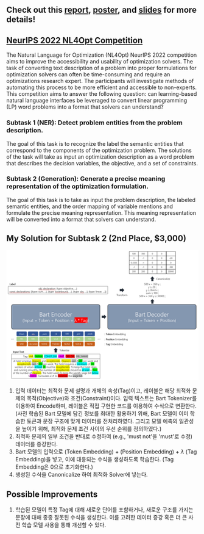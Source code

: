 ## Check out this [report](https://arxiv.org/abs/2212.03575), [poster](pdfs/Poster.pdf), and [slides](pdfs/Presentation.pdf) for more details!

## [NeurIPS 2022 NL4Opt Competition](https://nl4opt.github.io/)
The Natural Language for Optimization (NL4Opt) NeurIPS 2022 competition aims to improve the accessibility and usability of optimization solvers. The task of converting text description of a problem into proper formulations for optimization solvers can often be time-consuming and require an optimizations research expert. The participants will investigate methods of automating this process to be more efficient and accessible to non-experts. This competition aims to answer the following question: can learning-based natural language interfaces be leveraged to convert linear programming (LP) word problems into a format that solvers can understand?

### **Subtask 1 (NER): Detect problem entities from the problem description.**
The goal of this task is to recognize the label the semantic entities that correspond to the components of the optimization problem. The solutions of the task will take as input an optimization description as a word problem that describes the decision variables, the objective, and a set of constraints.

### **Subtask 2 (Generation): Generate a precise meaning representation of the optimization formulation.**
The goal of this task is to take as input the problem description, the labeled semantic entities, and the order mapping of variable mentions and formulate the precise meaning representation. This meaning representation will be converted into a format that solvers can understand.

## My Solution for Subtask 2 (2nd Place, $3,000)
![AI4Code](image/NL4Opt.png)
1. 입력 데이터는 최적화 문제 설명과 개체의 속성(Tag)이고, 레이블은 해당 최적화 문제의 목적(Objective)와 조건(Constraint)이다. 입력 텍스트는 Bart Tokenizer를 이용하여 Encode하며, 레이블은 직접 구현한 코드를 이용하여 수식으로 변환한다. (사전 학습된 Bart 모델에 담긴 정보를 최대한 활용하기 위해, Bart 모델이 이미 학습한 토큰과 문장 구조에 맞게 데이터를 전처리하였다. 그리고 모델 예측의 일관성을 높이기 위해, 최적화 문제 조건 사이의 우선 순위를 정의하였다.)
2. 최적화 문제의 일부 조건을 반대로 수정하여 (e.g., 'must not'을 'must'로 수정) 데이터를 증강한다.
3. Bart 모델의 입력으로 (Token Embedding) + (Position Embedding) + $\lambda$ (Tag Embedding)을 넣고, 이에 대응되는 수식을 생성하도록 학습한다. (Tag Embedding은 0으로 초기화한다.)
4. 생성된 수식을 Canonicalize 하여 최적화 Solver에 넣는다.

## Possible Improvements
1. 학습된 모델이 특정 Tag에 대해 새로운 단어를 포함하거나, 새로운 구조를 가지는 문장에 대해 종종 잘못된 수식을 생성한다. 이를 고려한 데이터 증강 혹은 더 큰 사전 학습 모델 사용을 통해 개선할 수 있다.
